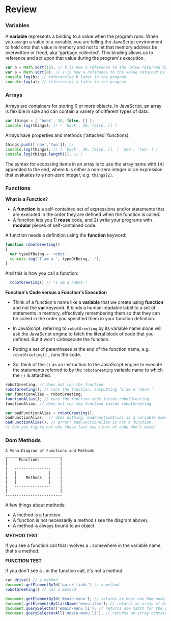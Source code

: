 # Review

### Variables

A **variable** represents a binding to a value when the program runs.  When you assign a value to a variable, you are telling the JavaScript environment to hold onto that value in memory and not to let that memory address be overwritten or freed, aka 'garbage collected'.  This binding allows us to reference and act upon that value during the program's execution.

```javascript
var b = Math.sqrt(10); // b is now a reference to the value returned by Math.sqrt(10)
var a = Math.sqrt(8); // a is now a reference to the value returned by Math.sqrt(8)
console.log(b); // referencing b later in the program
console.log(a); // referencing a later in the program
````

### Arrays

Arrays are containers for storing 0 or more objects.  In JavaScript, an array is flexible in size and can contain a variety of different types of data.

````javascript
var things = [ 'book', 30, false, [] ];
console.log(things); // [ 'book', 30, false, [] ]
````

Arrays have properties and methods ('attached' functions):


````javascript
things.push(['one','two']); // 
console.log(things); // [ 'book', 30, false, [], [ 'one', 'two' ] ]
console.log(things.length()); // 5
````

The syntax for accessing items in an array is to use the array name with ````[N] ```` appended to the end, where ````N```` is either a non-zero integer or an expression that evaluates to a non-zero integer, e.g. ````things[2]````.

### Functions

**What is a Function?**

+ A **function** is a self-contained set of expressions and/or statements that are executed in the order they are defined when the function is called.
+ A function lets you 1) **reuse** code, and 2) write your programs with **modular** pieces of self-contained code.

A function needs a definition using the **function** keyword:

  ````javascript
  function robotGreeting()
  {
    var typeOfBeing = 'robot';
    console.log('I am a ', typeOfBeing,'.');
  }
  ````

And this is how you call a function:

````javascript
  robotGreeting() // "I am a robot."
````

**Function's Code versus a Function's Execution**

+ Think of a function's name like a **variable** that we create using **function** and not the **var** keyword. It binds a human-readable label to a set of statements in memory, effectively remembering them so that they can be called in the order you specified them in your function definition. 

+ In JavaScript, referring to ```` robotGreeting ```` by its variable name alone will ask the JavaScript engine to fetch the literal block of code that you defined. But it won't call/execute the function.

+ Putting a set of parentheses at the end of the function name, e.g. ````robotGreeting()```` , runs the code.
+ So, think of the ````()```` as an instruction to the JavaScript engine to execute the statements referred to by the ````robotGreeting```` variable name to which the ````()```` is attached.

````javascript
robotGreeting; // does not run the function
robotGreeting(); // runs the function, outputting 'I am a robot.'
var functionAlias = robotGreeting;
functionAlias(); // runs the function code inside robotGreeting.  
functionAlias; // does not run the function inside robotGreeting.

var badFunctionAlias = robotGreeting();
badFunctionAlias;  // does nothing. badFunctionAlias is a variable name that is bound to 'undefined'.
badFunctionAlias(); // error! badFunctionAlias is not a function. 
// Can you figure out why these last two lines of code don't work?

````


### Dom Methods
````
A Venn-Diagram of Functions and Methods
_________________________
|     Functions         |
|                       |
|   ----------------    |
|   |              |    |
|   |    Methods   |    |
|   |              |    |
|   ----------------    |
|                       |
-------------------------

````
A few things about methods:
+ A method is a function.
+ A function is not necessarily a method ( see the diagram above).
+ A method is always bound to an object.

**METHOD TEST**

If you see a function call that involves a **.** somewhere in the variable name, that's a method.

**FUNCTION TEST**

If you don't see a **.** in the function call, it's not a method

````javascript
car.drive() // a method
document.getElementById('quick-links') // a method
robotGreeting() // not a method

```` 

````javascript 
document.getElementById('#main-menu'); // returns at most one Dom node.
document.getElementsByClassName('menu-item'); // returns an array of Dom nodes.
document.querySelector('#main-menu li'); // returns one match for the provided selector
document.querySelectorAll('#main-menu li'); // returns an array containing all matches of the provided selector
````
